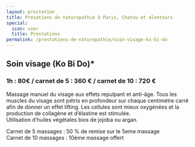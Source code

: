 ```yaml
---
layout: prestation
title: Presations de naturopathie à Paris, Chatou et alentours
special:
  icon: user
  title: Prestations
permalink: /prestations-de-naturopathie/soin-visage-ko-bi-do
---
```


## Soin visage (Ko Bi Do)*
### 1h : 80€ / carnet de 5 : 360 € / carnet de 10 : 720 €

Massage manuel du visage aux effets repulpant et anti-âge. Tous les muscles du visage sont pétris en profondeur sur chaque centimètre carré afin de donner un effet lifting. Les cellules sont mieux oxygénées et la production de collagène et d’élastine est stimulée.  
Utilisation d’huiles végétales bios de jojoba ou argan.

Carnet de 5 massages : 50 % de remise sur le 5eme massage  
Carnet de 10 massages : 10ème massage offert
